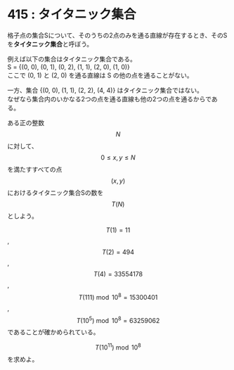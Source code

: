 # 415 : タイタニック集合

格子点の集合Sについて、そのうちの2点のみを通る直線が存在するとき、そのSを**タイタニック集合**と呼ぼう。

例えば以下の集合はタイタニック集合である。\
S = {(0, 0), (0, 1), (0, 2), (1, 1), (2, 0), (1, 0)}\
ここで (0, 1) と (2, 0) を通る直線は S の他の点を通ることがない。

一方、集合 {(0, 0), (1, 1), (2, 2), (4, 4)} はタイタニック集合ではない。\
なぜなら集合内のいかなる2つの点を通る直線も他の2つの点を通るからである。

ある正の整数$$N$$に対して、$$0 \leq x, y \leq N$$を満たすすべての点$$(x,y)$$におけるタイタニック集合Sの数を$$T(N)$$としよう。

$$T(1) = 11$$, $$T(2) = 494$$, $$T(4) = 33554178$$, $$T(111) \bmod 10^8 = 15300401$$, $$T(10^5) \bmod 10^8 = 63259062$$であることが確かめられている。

$$T(10^{11}) \bmod 10^8$$を求めよ。
